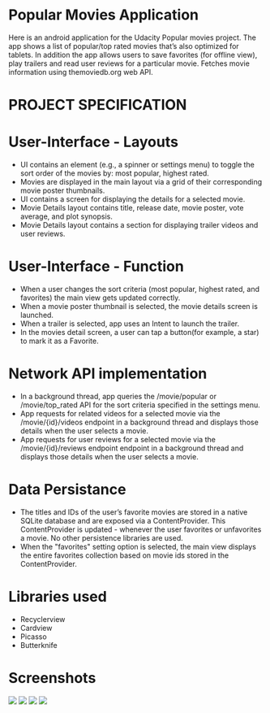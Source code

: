 # Popular Movies Application

Here is an android application for the Udacity Popular movies project. The app shows a list of popular/top rated movies that’s also optimized for tablets. In addition the app allows users to save favorites (for offline view), play trailers and read user reviews for a particular movie. Fetches movie information using themoviedb.org web API.

# PROJECT SPECIFICATION
# User-Interface - Layouts
- UI contains an element (e.g., a spinner or settings menu) to toggle the sort order of the movies by: most popular, highest rated.
- Movies are displayed in the main layout via a grid of their corresponding movie poster thumbnails.
- UI contains a screen for displaying the details for a selected movie.
- Movie Details layout contains title, release date, movie poster, vote average, and plot synopsis.
- Movie Details layout contains a section for displaying trailer videos and user reviews.
# User-Interface - Function
- When a user changes the sort criteria (most popular, highest rated, and favorites) the main view gets updated correctly.
- When a movie poster thumbnail is selected, the movie details screen is launched.
- When a trailer is selected, app uses an Intent to launch the trailer.
- In the movies detail screen, a user can tap a button(for example, a star) to mark it as a Favorite.
# Network API implementation
- In a background thread, app queries the /movie/popular or /movie/top_rated API for the sort criteria specified in the settings menu.
- App requests for related videos for a selected movie via the /movie/{id}/videos endpoint in a background thread and displays those details when the user selects a movie.
- App requests for user reviews for a selected movie via the /movie/{id}/reviews endpoint endpoint in a background thread and displays those details when the user selects a movie.
# Data Persistance
- The titles and IDs of the user’s favorite movies are stored in a native SQLite database and are exposed via a ContentProvider. This ContentProvider is updated - whenever the user favorites or unfavorites a movie. No other persistence libraries are used.
- When the "favorites" setting option is selected, the main view displays the entire favorites collection based on movie ids stored in the ContentProvider.
# Libraries used
- Recyclerview
- Cardview
- Picasso
- Butterknife

# Screenshots

![](movie-1.jpeg)
![](movie-2.jpeg)
![](movie-3.jpeg)
![](movie-4.png)


